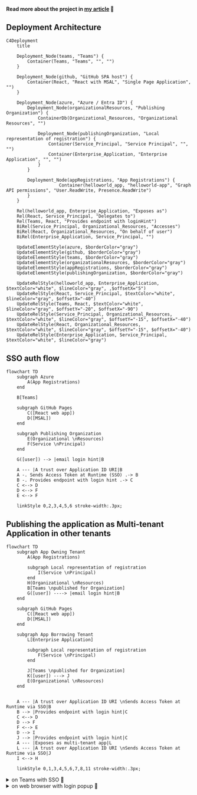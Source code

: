 #### Read more about the project in [my article](https://cynicdog.github.io/posts/azure-entra-in-spa/) 📰

## Deployment Architecture 
```mermaid
C4Deployment
    title  
    
    Deployment_Node(teams, "Teams") {
        Container(Teams, "Teams", "", "")
    }

    Deployment_Node(github, "GitHub SPA host") {
        Container(React, "React with MSAL", "Single Page Application", "")
    }

    Deployment_Node(azure, "Azure / Entra ID") {
        Deployment_Node(organizationalResources, "Publishing Organization") {
            ContainerDb(Organizational_Resources, "Organizational Resources", "")
            
            Deployment_Node(publishingOrganization, "Local representation of registration") {
                Container(Service_Principal, "Service Principal", "", "")
                Container(Enterprise_Application, "Enterprise Application", "", "")        
            }
        }

        Deployment_Node(appRegistrations, "App Registrations") {
                    Container(helloworld_app, "helloworld-app", "Graph API permissions", "User.ReadWrite, Presence.ReadWrite")
        }
    }
    
    Rel(helloworld_app, Enterprise_Application, "Exposes as")
    Rel(React, Service_Principal, "Delegates to")
    Rel(Teams, React, "Provides endpoint with loginHint")
    BiRel(Service_Principal, Organizational_Resources, "Accesses")
    BiRel(React, Organizational_Resources, "On behalf of user")
    BiRel(Enterprise_Application, Service_Principal, "")

    UpdateElementStyle(azure, $borderColor="gray")
    UpdateElementStyle(github, $borderColor="gray")
    UpdateElementStyle(teams, $borderColor="gray")
    UpdateElementStyle(organizationalResources, $borderColor="gray")
    UpdateElementStyle(appRegistrations, $borderColor="gray")
    UpdateElementStyle(publishingOrganization, $borderColor="gray")
    
    UpdateRelStyle(helloworld_app, Enterprise_Application, $textColor="white", $lineColor="gray", ,$offsetX="5")
    UpdateRelStyle(React, Service_Principal, $textColor="white", $lineColor="gray", $offsetX="-40")
    UpdateRelStyle(Teams, React, $textColor="white", $lineColor="gray", $offsetY="-20", $offsetX="-90")
    UpdateRelStyle(Service_Principal, Organizational_Resources, $textColor="white", $lineColor="gray", $offsetY="-15", $offsetX="-40")
    UpdateRelStyle(React, Organizational_Resources, $textColor="white", $lineColor="gray", $offsetY="-15", $offsetX="-40")
    UpdateRelStyle(Enterprise_Application, Service_Principal, $textColor="white", $lineColor="gray")
```

## SSO auth flow 

```mermaid
flowchart TD
    subgraph Azure 
        A(App Registrations) 
    end 
    
    B[Teams]
    
    subgraph GitHub Pages
        C([React web app])
        D([MSAL])
    end 

    subgraph Publishing Organization 
        E(Organizational \nResources)
        F(Service \nPrincipal)
    end 

    G([user]) --> |email login hint|B

    A --- |A trust over Application ID URI|B
    A -. Sends Access Token at Runtime (SSO) .-> B
    B -. Provides endpoint with login hint .-> C
    C <--> D
    D <--> F
    E <--> F
    
    linkStyle 0,2,3,4,5,6 stroke-width:.3px;
```
## Publishing the application as Multi-tenant Application in other tenants  
```mermaid
flowchart TD
    subgraph App Owning Tenant 
        A(App Registrations) 

        subgraph Local representation of registration
            I(Service \nPrincipal)
        end 
        H(Organizational \nResources)
        B[Teams \npublished for Organization]
        G([user]) ----> |email login hint|B
    end
    
    subgraph GitHub Pages
        C([React web app])
        D([MSAL])
    end 

    subgraph App Borrowing Tenant
        L[Enterprise Application]
        
        subgraph Local representation of registration
            F(Service \nPrincipal)
        end 

        J[Teams \npublished for Organization]
        K([user]) ---> J
        E(Organizational \nResources)
    end 

    
    A --- |A trust over Application ID URI \nSends Access Token at Runtime via SSO|B
    B --> |Provides endpoint with login hint|C
    C <--> D
    D --> F
    F <--> E
    D --> I
    J --> |Provides endpoint with login hint|C
    A --- |Exposes as multi-tenant app|L
    L --- |A trust over Application ID URI \nSends Access Token at Runtime via SSO|J
    I <--> H

    linkStyle 0,1,3,4,5,6,7,8,11 stroke-width:.3px;
```

<details>
  <summary>on Teams with SSO 👀</summary>
  <img src="https://github.com/user-attachments/assets/0a4db79b-b849-413f-a625-289d5a947d15"></img>
</details>

<details>
  <summary>on web browser with login popup 👀</summary>
  <img src="https://github.com/user-attachments/assets/9a0ddffe-efc8-4b06-a98d-6918b2798f80"></img>
  <img src="https://github.com/user-attachments/assets/6e051be3-d3bd-4259-8493-e2bdabf28f96"></img>
</details>
